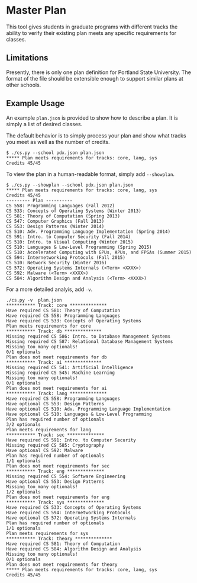 # Master Plan

This tool gives students in graduate programs with different tracks the ability to verify their existing plan meets any specific requirements for classes.

## Limitations

Presently, there is only one plan definition for Portland State University. The format of the file should be extensible enough to support similar plans at other schools.

## Example Usage

An example `plan.json` is provided to show how to describe a plan. It is simply a list of desired classes.

The default behavior is to simply process your plan and show what tracks you meet as well as the number of credits.

```
$ ./cs.py --school pdx.json plan.json
***** Plan meets requirements for tracks: core, lang, sys
Credits 45/45
```

To view the plan in a human-readable format, simply add `--showplan`.

```
$ ./cs.py --showplan --school pdx.json plan.json
***** Plan meets requirements for tracks: core, lang, sys
Credits 45/45
--------- Plan ----------
CS 558: Programming Languages (Fall 2012)
CS 533: Concepts of Operating Systems (Winter 2013)
CS 581: Theory of Computation (Spring 2013)
CS 547: Computer Graphics (Fall 2013)
CS 553: Design Patterns (Winter 2014)
CS 510: Adv. Programming Language Implementation (Spring 2014)
CS 591: Intro. to Computer Security (Fall 2014)
CS 510: Intro. to Visual Computing (Winter 2015)
CS 510: Languages & Low-Level Programming (Spring 2015)
CS 510: Accelerated Computing with GPUs, APUs, and FPGAs (Summer 2015)
CS 594: Internetworking Protocols (Fall 2015)
CS 510: Network Security (Winter 2016)
CS 572: Operating Systems Internals (<Term> <XXXX>)
CS 592: Malware (<Term> <XXXX>)
CS 584: Algorithm Design and Analysis (<Term> <XXXX>)

```

For a more detailed analyis, add `-v`.

```
./cs.py -v  plan.json              
*********** Track: core **************
Have required CS 581: Theory of Computation
Have required CS 558: Programming Languages
Have required CS 533: Concepts of Operating Systems
Plan meets requirements for core
*********** Track: db **************
Missing required CS 586: Intro. to Database Management Systems
Missing required CS 587: Relational Database Management Systems
Missing too many optionals!
0/1 optionals
Plan does not meet requirements for db
*********** Track: ai **************
Missing required CS 541: Artificial Intelligence
Missing required CS 545: Machine Learning
Missing too many optionals!
0/1 optionals
Plan does not meet requirements for ai
*********** Track: lang **************
Have required CS 558: Programming Languages
Have optional CS 553: Design Patterns
Have optional CS 510: Adv. Programming Language Implementation
Have optional CS 510: Languages & Low-Level Programming
Plan has required number of optionals
3/2 optionals
Plan meets requirements for lang
*********** Track: sec **************
Have required CS 591: Intro. to Computer Security
Missing required CS 585: Cryptography
Have optional CS 592: Malware
Plan has required number of optionals
1/1 optionals
Plan does not meet requirements for sec
*********** Track: eng **************
Missing required CS 554: Software Engineering
Have optional CS 553: Design Patterns
Missing too many optionals!
1/2 optionals
Plan does not meet requirements for eng
*********** Track: sys **************
Have required CS 533: Concepts of Operating Systems
Have required CS 594: Internetworking Protocols
Have optional CS 572: Operating Systems Internals
Plan has required number of optionals
1/1 optionals
Plan meets requirements for sys
*********** Track: theory **************
Have required CS 581: Theory of Computation
Have required CS 584: Algorithm Design and Analysis
Missing too many optionals!
0/1 optionals
Plan does not meet requirements for theory
***** Plan meets requirements for tracks: core, lang, sys
Credits 45/45
```
